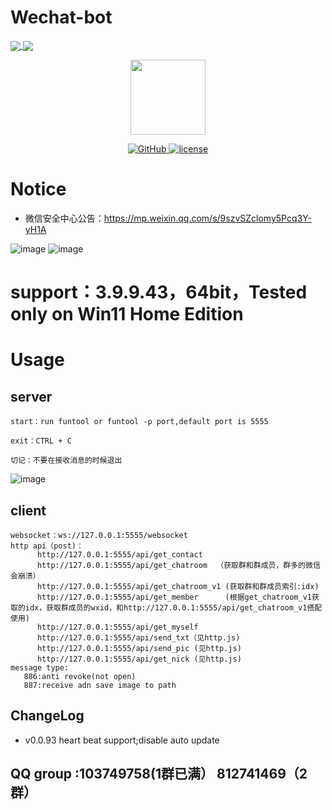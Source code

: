 # Wechat-bot
<a href="https://github.com/cixingguangming55555/wechat-bot">
  <img align="center" src="https://github-readme-stats.vercel.app/api/pin/?username=cixingguangming55555&repo=wechat-bot" />
</a>
<a href="https://github.com/cixingguangming55555/wechat-bot">
  <img align="center" src="https://github-readme-stats.vercel.app/api/top-langs/?username=cixingguangming55555&layout=compact" />
</a>

<p align="center">
  <img src="https://i.loli.net/2020/05/09/HXClIf5A2EpUG4u.png" width="120">
</p>

<p align="center">
   <a href="https://github.com/cixingguangming55555/wechat-bot/blob/master/LICENSE">
    <img src="https://img.shields.io/github/license/cixingguangming55555/wechat-bot" alt="GitHub">
  </a>
  <a href="https://github.com/cixingguangming55555/wechat-bot/releases">
    <img src="https://img.shields.io/github/v/release/cixingguangming55555/wechat-bot?include_prereleases" alt="license">
  </a>
</p>

# Notice
* 微信安全中心公告：https://mp.weixin.qq.com/s/9szvSZclomy5Pcq3Y-yH1A
  
![image](https://github.com/cixingguangming55555/wechat-bot/assets/61132896/72c9bd5e-7efc-4c15-9899-0ab76ff2aa39)
![image](https://github.com/cixingguangming55555/wechat-bot/assets/61132896/2b120879-bd53-4809-a597-071e410d1c2d)

# support：3.9.9.43，64bit，Tested only on Win11 Home Edition

# Usage

## server
```
start：run funtool or funtool -p port,default port is 5555

exit：CTRL + C

切记：不要在接收消息的时候退出

```
![image](https://github.com/cixingguangming55555/wechat-bot/assets/61132896/e296cfe6-05cf-4d86-bbb7-09b7574137ff)

## client
```
websocket：ws://127.0.0.1:5555/websocket 
http api（post)：
      http://127.0.0.1:5555/api/get_contact
      http://127.0.0.1:5555/api/get_chatroom  （获取群和群成员，群多的微信会崩溃）
      http://127.0.0.1:5555/api/get_chatroom_v1 (获取群和群成员索引:idx)
      http://127.0.0.1:5555/api/get_member      (根据get_chatroom_v1获取的idx，获取群成员的wxid，和http://127.0.0.1:5555/api/get_chatroom_v1搭配使用)
      http://127.0.0.1:5555/api/get_myself
      http://127.0.0.1:5555/api/send_txt（见http.js)
      http://127.0.0.1:5555/api/send_pic (见http.js)
      http://127.0.0.1:5555/api/get_nick (见http.js)
message type:
   886:anti revoke(not open)
   887:receive adn save image to path
```
## ChangeLog
* v0.0.93 heart beat support;disable auto update
## QQ group :103749758(1群已满） 812741469（2群）
